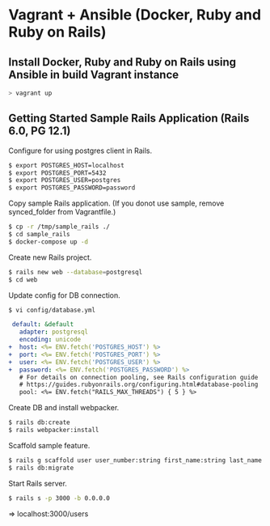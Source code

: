 # Vagrant + Ansible (Docker, Ruby and Ruby on Rails)

## Install Docker, Ruby and Ruby on Rails using Ansible in build Vagrant instance

```bash
> vagrant up
```

## Getting Started Sample Rails Application (Rails 6.0, PG 12.1)

Configure for using postgres client in Rails.

```bash
$ export POSTGRES_HOST=localhost
$ export POSTGRES_PORT=5432
$ export POSTGRES_USER=postgres
$ export POSTGRES_PASSWORD=password
```

Copy sample Rails application. (If you donot use sample, remove synced_folder from Vagrantfile.)

```bash
$ cp -r /tmp/sample_rails ./
$ cd sample_rails
$ docker-compose up -d
```

Create new Rails project.

```bash
$ rails new web --database=postgresql
$ cd web
```

Update config for DB connection.

```bash
$ vi config/database.yml
```

```yaml
 default: &default
   adapter: postgresql
   encoding: unicode
+  host: <%= ENV.fetch('POSTGRES_HOST') %>
+  port: <%= ENV.fetch('POSTGRES_PORT') %>
+  user: <%= ENV.fetch('POSTGRES_USER') %>
+  password: <%= ENV.fetch('POSTGRES_PASSWORD') %>
   # For details on connection pooling, see Rails configuration guide
   # https://guides.rubyonrails.org/configuring.html#database-pooling
   pool: <%= ENV.fetch("RAILS_MAX_THREADS") { 5 } %>
```

Create DB and install webpacker.

```bash
$ rails db:create
$ rails webpacker:install
```

Scaffold sample feature.

```bash
$ rails g scaffold user user_number:string first_name:string last_name:string
$ rails db:migrate
```

Start Rails server.

```bash
$ rails s -p 3000 -b 0.0.0.0
```

=> localhost:3000/users
